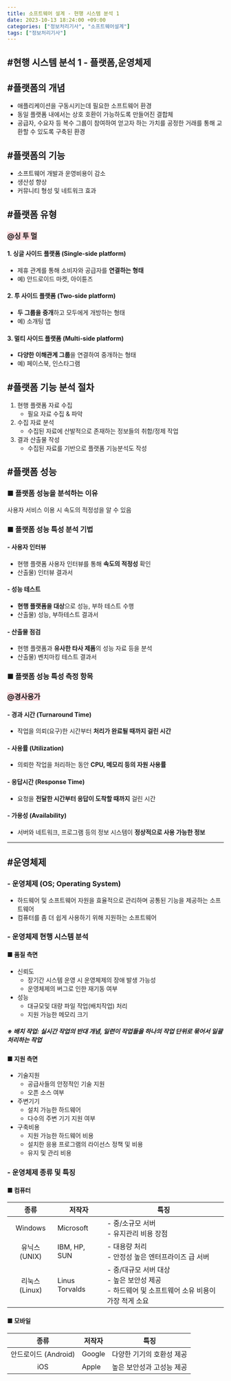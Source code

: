 ```yaml
---
title: 소프트웨어 설계 - 현행 시스템 분석 1
date: 2023-10-13 18:24:00 +09:00
categories: ["정보처리기사", "소프트웨어설계"]
tags: ["정보처리기사"]
---
```


## #현행 시스템 분석 1 - 플랫폼,운영체제

## #플랫폼의 개념

- 애플리케이션을 구동시키는데 필요한 소프트웨어 환경
- 동일 플랫폼 내에서는 상호 호환이 가능하도록 만들어진 결합체
- 공급자, 수요자 등 복수 그룹이 참여하여 얻고자 하는 가치를 공정한 거래를 통해 교환할 수 있도록 구축된 환경

## #플랫폼의 기능

- 소프트웨어 개발과 운영비용이 감소
- 생산성 향상
- 커뮤니티 형성 및 네트워크 효과

## #플랫폼 유형

### <span style="background-color:#ffdce0">@싱 투 멀</span>

#### 1. 싱글 사이드 플랫폼 (Single-side platform)

- 제휴 관계를 통해 소비자와 공급자를 **연결하는 형태**
- 예&#41; 안드로이드 마켓, 아이튠즈

#### 2. 투 사이드 플랫폼 (Two-side platform)

- **두 그룹을 중개**하고 모두에게 개방하는 형태
- 예&#41; 소개팅 앱

#### 3. 멀티 사이드 플랫폼 (Multi-side platform)

- **다양한 이해관계 그룹**을 연결하여 중개하는 형태
- 예&#41; 페이스북, 인스타그램

## #플랫폼 기능 분석 절차

1. 현행 플랫폼 자료 수집
   - 필요 자료 수집 & 파악
2. 수집 자료 분석
   - 수집된 자료에 산발적으로 존재하는 정보들의 취합/정제 작업
3. 결과 산출물 작성
   - 수집된 자료를 기반으로 플랫폼 기능분석도 작성

## #플랫폼 성능

### ■ 플랫폼 성능을 분석하는 이유

사용자 서비스 이용 시 속도의 적정성을 알 수 있음

### ■ 플랫폼 성능 특성 분석 기법

#### - 사용자 인터뷰

- 현행 플랫폼 사용자 인터뷰를 통해 **속도의 적정성** 확인
- 산출물&#41; 인터뷰 결과서

#### - 성능 테스트

- **현행 플랫폼을 대상**으로 성능, 부하 테스트 수행
- 산출물&#41; 성능, 부하테스트 결과서

#### - 산출물 점검

- 현행 플랫폼과 **유사한 타사 제품**의 성능 자료 등을 분석
- 산출물&#41; 벤치마킹 테스트 결과서

### ■ 플랫폼 성능 특성 측정 항목

### <span style="background-color:#ffdce0">@경사응가</span>

#### - 경과 시간 (Turnaround Time)

- 작업을 의뢰(요구)한 시간부터 **처리가 완료될 때까지 걸린 시간**

#### - 사용률 (Utilization)

- 의뢰한 작업을 처리하는 동안 **CPU, 메모리 등의 자원 사용률**

#### - 응답시간 (Response Time)

- 요청을 **전달한 시간부터 응답이 도착할 때까지** 걸린 시간

#### - 가용성 (Availability)

- 서버와 네트워크, 프로그램 등의 정보 시스템이 **정상적으로 사용 가능한 정보**

---

## #운영체제

### - 운영체제 (OS; Operating System)

- 하드웨어 및 소프트웨어 자원을 효율적으로 관리하며 공통된 기능을 제공하는 소프트웨어
- 컴퓨터를 좀 더 쉽게 사용하기 위해 지원하는 소프트웨어

### - 운영체제 현행 시스템 분석

#### ■ 품질 측면

- 신뢰도
  - 장기간 시스템 운영 시 운영체제의 장애 발생 가능성
  - 운영체제의 버그로 인한 재기동 여부
- 성능
  - 대규모및 대량 파일 작업(배치작업) 처리
  - 지원 가능한 메모리 크기

##### ※ 배치 작업: 실시간 작업의 반대 개념, 일련이 작업들을 하나의 작업 단위로 묶어서 일괄처리하는 작업

#### ■ 지원 측면

- 기술지원
  - 공급사들의 안정적인 기술 지원
  - 오픈 소스 여부
- 주변기기
  - 설치 가능한 하드웨어
  - 다수의 주변 기기 지원 여부
- 구축비용
  - 지원 가능한 하드웨어 비용
  - 설치한 응용 프로그램의 라이선스 정책 및 비용
  - 유지 및 관리 비용

### - 운영체제 종류 및 특징

#### ■ 컴퓨터

|      종류      | 저작자         | 특징                                                                                                   |
| :------------: | -------------- | ------------------------------------------------------------------------------------------------------ |
|    Windows     | Microsoft      | - 중/소규모 서버<br/> - 유지관리 비용 장점                                                             |
| 유닉스 (UNIX)  | IBM, HP, SUN   | - 대용량 처리 <br/>- 안정성 높은 엔터프라이즈 급 서버                                                  |
| 리눅스 (Linux) | Linus Torvalds | - 중/대규모 서버 대상<br/> - 높은 보안성 제공 <br/>- 하드웨어 및 소프트웨어 소유 비용이 가장 적게 소요 |

#### ■ 모바일

|         종류         | 저작자 | 특징                      |
| :------------------: | ------ | ------------------------- |
| 안드로이드 (Android) | Google | 다양한 기기의 호환성 제공 |
|         iOS          | Apple  | 높은 보안성과 고성능 제공 |
